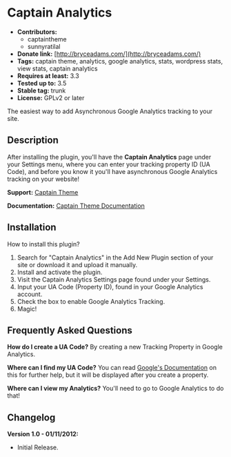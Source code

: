 # Captain Analytics

*	**Contributors:**
	*	captaintheme
	*	sunnyratilal
*	**Donate link:** [http://bryceadams.com/](http://bryceadams.com/)
*	**Tags:** captain theme, analytics, google analytics, stats, wordpress stats, view stats, captain analytics
*	**Requires at least:** 3.3
*	**Tested up to:** 3.5
*	**Stable tag:** trunk
*	**License:** GPLv2 or later

The easiest way to add Asynchronous Google Analytics tracking to your site.

## Description

After installing the plugin, you'll have the **Captain Analytics** page under your Settings menu, where you can enter your tracking property ID (UA Code), and before you know it you'll have asynchronous Google Analytics tracking on your website!

**Support:** [Captain Theme](http://captaintheme.com/)

**Documentation:** [Captain Theme Documentation](http://captaintheme.com/docs/captain-analytics-documentation/)

## Installation

How to install this plugin?

1. Search for "Captain Analytics" in the Add New Plugin section of your site or download it and upload it manually.
1. Install and activate the plugin.
1. Visit the Captain Analytics Settings page found under your Settings.
1. Input your UA Code (Property ID), found in your Google Analytics account.
1. Check the box to enable Google Analytics Tracking.
1. Magic!

## Frequently Asked Questions

**How do I create a UA Code?**
By creating a new Tracking Property in Google Analytics.

**Where can I find my UA Code?**
You can read [Google's Documentation](http://support.google.com/analytics/bin/answer.py?hl=en&answer=1032385) on this for further help, but it will be displayed after you create a property.

**Where can I view my Analytics?**
You'll need to go to Google Analytics to do that!

## Changelog

**Version 1.0 - 01/11/2012:**

* Initial Release.